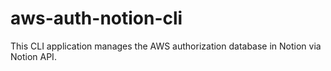 # aws-auth-notion-cli

This CLI application manages the AWS authorization database in Notion via Notion API.

